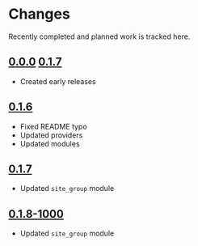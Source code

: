 # Changes
Recently completed and planned work is tracked here.

## [0.0.0](.) [0.1.7](.)
- Created early releases

## [0.1.6](.)
- Fixed README typo
- Updated providers
- Updated modules

## [0.1.7](.)
- Updated `site_group` module

## [0.1.8-1000](.)
- Updated `site_group` module
